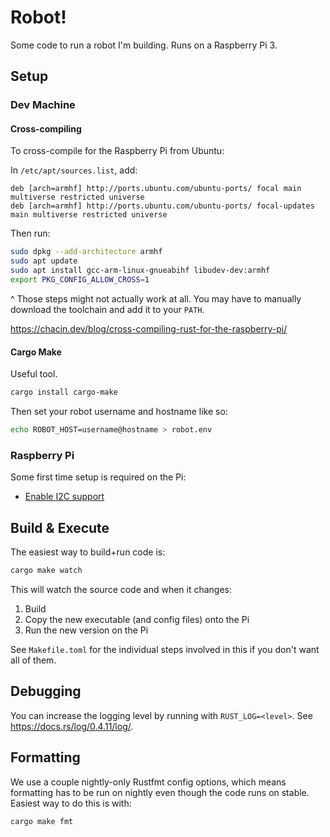# Robot!

Some code to run a robot I'm building. Runs on a Raspberry Pi 3.

## Setup

### Dev Machine

#### Cross-compiling

To cross-compile for the Raspberry Pi from Ubuntu:

In `/etc/apt/sources.list`, add:

```
deb [arch=armhf] http://ports.ubuntu.com/ubuntu-ports/ focal main multiverse restricted universe
deb [arch=armhf] http://ports.ubuntu.com/ubuntu-ports/ focal-updates main multiverse restricted universe
```

Then run:

```sh
sudo dpkg --add-architecture armhf
sudo apt update
sudo apt install gcc-arm-linux-gnueabihf libudev-dev:armhf
export PKG_CONFIG_ALLOW_CROSS=1
```

^ Those steps might not actually work at all. You may have to manually download the toolchain and add it to your `PATH`.

https://chacin.dev/blog/cross-compiling-rust-for-the-raspberry-pi/

#### Cargo Make

Useful tool.

```sh
cargo install cargo-make
```

Then set your robot username and hostname like so:

```sh
echo ROBOT_HOST=username@hostname > robot.env
```

### Raspberry Pi

Some first time setup is required on the Pi:

- [Enable I2C support](https://learn.adafruit.com/adafruits-raspberry-pi-lesson-4-gpio-setup/configuring-i2c)

## Build & Execute

The easiest way to build+run code is:

```sh
cargo make watch
```

This will watch the source code and when it changes:

1. Build
2. Copy the new executable (and config files) onto the Pi
3. Run the new version on the Pi

See `Makefile.toml` for the individual steps involved in this if you don't want all of them.

## Debugging

You can increase the logging level by running with `RUST_LOG=<level>`. See https://docs.rs/log/0.4.11/log/.

## Formatting

We use a couple nightly-only Rustfmt config options, which means formatting has to be run on nightly even though the code runs on stable. Easiest way to do this is with:

```sh
cargo make fmt
```
